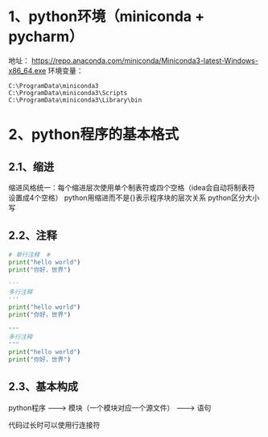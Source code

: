 # 1、python环境（miniconda + pycharm）

地址： https://repo.anaconda.com/miniconda/Miniconda3-latest-Windows-x86_64.exe
环境变量：
```
C:\ProgramData\miniconda3 
C:\ProgramData\miniconda3\Scripts 
C:\ProgramData\miniconda3\Library\bin 
```


# 2、python程序的基本格式

## 2.1、缩进

缩进风格统一：每个缩进层次使用单个制表符或四个空格（idea会自动将制表符设置成4个空格）
python用缩进而不是{}表示程序块的层次关系
python区分大小写

## 2.2、注释


```python
# 单行注释  #
print("hello world")  
print("你好，世界")  
  
'''  
多行注释  
'''  
print("hello world")  
print("你好，世界")  
  
"""  
多行注释 
"""  
print("hello world")  
print("你好，世界")
```

## 2.3、基本构成

python程序    --->   模块（一个模块对应一个源文件）    --->   语句


代码过长时可以使用行连接符
